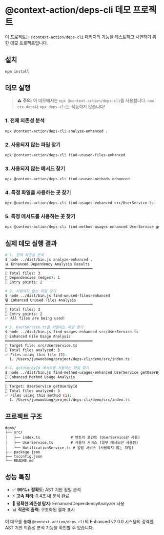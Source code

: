 # @context-action/deps-cli 데모 프로젝트

이 프로젝트는 `@context-action/deps-cli` 패키지의 기능을 테스트하고 시연하기 위한 데모 프로젝트입니다.

## 설치

```bash
npm install
```

## 데모 실행

> ⚠️ **주의**: 이 데모에서는 `npx @context-action/deps-cli`를 사용합니다.
> `npx ctx-deps`나 `npx deps-cli`는 작동하지 않습니다!

### 1. 전체 의존성 분석
```bash
npx @context-action/deps-cli analyze-enhanced .
```

### 2. 사용되지 않는 파일 찾기
```bash
npx @context-action/deps-cli find-unused-files-enhanced
```

### 3. 사용되지 않는 메서드 찾기
```bash
npx @context-action/deps-cli find-unused-methods-enhanced
```

### 4. 특정 파일을 사용하는 곳 찾기
```bash
npx @context-action/deps-cli find-usages-enhanced src/UserService.ts
```

### 5. 특정 메서드를 사용하는 곳 찾기
```bash
npx @context-action/deps-cli find-method-usages-enhanced UserService getUserById
```

## 실제 데모 실행 결과

```bash
# 1. 전체 의존성 분석
$ node ../dist/bin.js analyze-enhanced .
📊 Enhanced Dependency Analysis Results
━━━━━━━━━━━━━━━━━━━━━━━━━━━━━━━━━━━━━━━━
📁 Total files: 3
🔗 Dependencies (edges): 1
🚀 Entry points: 2

# 2. 사용되지 않는 파일 찾기
$ node ../dist/bin.js find-unused-files-enhanced
🗑️ Enhanced Unused Files Analysis
━━━━━━━━━━━━━━━━━━━━━━━━━━━━━━━━━━━━━━━━
📁 Total files: 3
🚀 Entry points: 2
✅ All files are being used!

# 3. UserService.ts를 사용하는 파일 찾기
$ node ../dist/bin.js find-usages-enhanced src/UserService.ts
📄 Enhanced File Usage Analysis
━━━━━━━━━━━━━━━━━━━━━━━━━━━━━━━━━━━━━━━━
🎯 Target file: src/UserService.ts
📁 Total files analyzed: 3
✅ Files using this file (1):
  1. /Users/junwoobang/project/deps-cli/demo/src/index.ts

# 4. getUserById 메서드를 사용하는 파일 찾기
$ node ../dist/bin.js find-method-usages-enhanced UserService getUserById
🔧 Enhanced Method Usage Analysis
━━━━━━━━━━━━━━━━━━━━━━━━━━━━━━━━━━━━━━━━
🎯 Target: UserService.getUserById
📁 Total files analyzed: 3
✅ Files using this method (1):
  1. /Users/junwoobang/project/deps-cli/demo/src/index.ts
```

## 프로젝트 구조

```
demo/
├── src/
│   ├── index.ts              # 엔트리 포인트 (UserService만 사용)
│   ├── UserService.ts        # 사용자 서비스 (일부 메서드만 사용됨)
│   └── NotificationService.ts # 알림 서비스 (사용되지 않는 파일)
├── package.json
├── tsconfig.json
└── README.md
```

## 성능 특징

- ✅ **99%+ 정확도**: AST 기반 정밀 분석
- ⚡ **고속 처리**: 0.4초 내 분석 완료
- 🎯 **정확한 의존성 탐지**: EnhancedDependencyAnalyzer 사용
- 📊 **직관적 출력**: 구조화된 결과 표시

이 데모를 통해 `@context-action/deps-cli`의 Enhanced v2.0.0 시스템의 강력한 AST 기반 의존성 분석 기능을 확인할 수 있습니다.